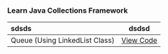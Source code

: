 ### Learn Java Collections Framework




|                     sdsds                    |                         dsdsd                                                                              |
|                     :---                    |                         :---:                                                                               |
| Queue (Using LinkedList Class)              | [View Code](https://github.com/tridibsamanta/Learn-Java-Collections-Framework/blob/main/Queue_Learn.java)   |
